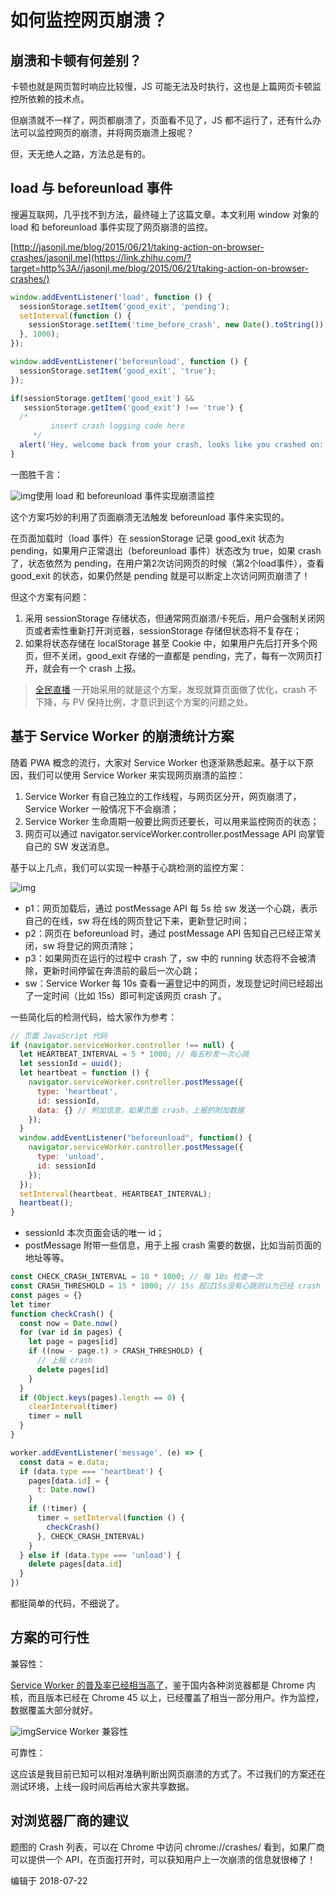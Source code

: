 # 如何监控网页崩溃？

## 崩溃和卡顿有何差别？

卡顿也就是网页暂时响应比较慢，JS 可能无法及时执行，这也是上篇网页卡顿监控所依赖的技术点。

但崩溃就不一样了，网页都崩溃了，页面看不见了，JS 都不运行了，还有什么办法可以监控网页的崩溃，并将网页崩溃上报呢？

但，天无绝人之路，方法总是有的。

## load 与 beforeunload 事件

搜遍互联网，几乎找不到方法，最终碰上了这篇文章。本文利用 window 对象的 load 和 beforeunload 事件实现了网页崩溃的监控。

[http://jasonjl.me/blog/2015/06/21/taking-action-on-browser-crashes/jasonjl.me](https://link.zhihu.com/?target=http%3A//jasonjl.me/blog/2015/06/21/taking-action-on-browser-crashes/)

```js
window.addEventListener('load', function () {
  sessionStorage.setItem('good_exit', 'pending');
  setInterval(function () {
    sessionStorage.setItem('time_before_crash', new Date().toString());
  }, 1000);
});

window.addEventListener('beforeunload', function () {
  sessionStorage.setItem('good_exit', 'true');
});

if(sessionStorage.getItem('good_exit') &&
   sessionStorage.getItem('good_exit') !== 'true') {
  /*
         insert crash logging code here
     */
  alert('Hey, welcome back from your crash, looks like you crashed on: ' + sessionStorage.getItem('time_before_crash'));
}
```

一图胜千言：

![img](https://pic4.zhimg.com/80/v2-184f2c9e39c1120647b3e9aef46dd73b_1440w.jpg)使用 load 和 beforeunload 事件实现崩溃监控

这个方案巧妙的利用了页面崩溃无法触发 beforeunload 事件来实现的。

在页面加载时（load 事件）在 sessionStorage 记录 good_exit 状态为 pending，如果用户正常退出（beforeunload 事件）状态改为 true，如果 crash 了，状态依然为 pending，在用户第2次访问网页的时候（第2个load事件），查看 good_exit 的状态，如果仍然是 pending 就是可以断定上次访问网页崩溃了！

但这个方案有问题：

1. 采用 sessionStorage 存储状态，但通常网页崩溃/卡死后，用户会强制关闭网页或者索性重新打开浏览器，sessionStorage 存储但状态将不复存在；
2. 如果将状态存储在 localStorage 甚至 Cookie 中，如果用户先后打开多个网页，但不关闭，good_exit 存储的一直都是 pending，完了，每有一次网页打开，就会有一个 crash 上报。

> [全民直播](https://link.zhihu.com/?target=https%3A//www.quanmin.tv/) 一开始采用的就是这个方案，发现就算页面做了优化，crash 不下降，与 PV 保持比例，才意识到这个方案的问题之处。

## 基于 Service Worker 的崩溃统计方案

随着 PWA 概念的流行，大家对 Service Worker 也逐渐熟悉起来。基于以下原因，我们可以使用 Service Worker 来实现网页崩溃的监控：

1. Service Worker 有自己独立的工作线程，与网页区分开，网页崩溃了，Service Worker 一般情况下不会崩溃；
2. Service Worker 生命周期一般要比网页还要长，可以用来监控网页的状态；
3. 网页可以通过 navigator.serviceWorker.controller.postMessage API 向掌管自己的 SW 发送消息。

基于以上几点，我们可以实现一种基于心跳检测的监控方案：



![img](https://pic2.zhimg.com/80/v2-574987566ad9bf72c02dc23a33a6bd85_1440w.jpg)

- p1：网页加载后，通过 postMessage API 每 5s 给 sw 发送一个心跳，表示自己的在线，sw 将在线的网页登记下来，更新登记时间；
- p2：网页在 beforeunload 时，通过 postMessage API 告知自己已经正常关闭，sw 将登记的网页清除；
- p3：如果网页在运行的过程中 crash 了，sw 中的 running 状态将不会被清除，更新时间停留在奔溃前的最后一次心跳；
- sw：Service Worker 每 10s 查看一遍登记中的网页，发现登记时间已经超出了一定时间（比如 15s）即可判定该网页 crash 了。

一些简化后的检测代码，给大家作为参考：

```js
// 页面 JavaScript 代码
if (navigator.serviceWorker.controller !== null) {
  let HEARTBEAT_INTERVAL = 5 * 1000; // 每五秒发一次心跳
  let sessionId = uuid();
  let heartbeat = function () {
    navigator.serviceWorker.controller.postMessage({
      type: 'heartbeat',
      id: sessionId,
      data: {} // 附加信息，如果页面 crash，上报的附加数据
    });
  }
  window.addEventListener("beforeunload", function() {
    navigator.serviceWorker.controller.postMessage({
      type: 'unload',
      id: sessionId
    });
  });
  setInterval(heartbeat, HEARTBEAT_INTERVAL);
  heartbeat();
}
```

- sessionId 本次页面会话的唯一 id；
- postMessage 附带一些信息，用于上报 crash 需要的数据，比如当前页面的地址等等。

```js
const CHECK_CRASH_INTERVAL = 10 * 1000; // 每 10s 检查一次
const CRASH_THRESHOLD = 15 * 1000; // 15s 超过15s没有心跳则认为已经 crash
const pages = {}
let timer
function checkCrash() {
  const now = Date.now()
  for (var id in pages) {
    let page = pages[id]
    if ((now - page.t) > CRASH_THRESHOLD) {
      // 上报 crash
      delete pages[id]
    }
  }
  if (Object.keys(pages).length == 0) {
    clearInterval(timer)
    timer = null
  }
}

worker.addEventListener('message', (e) => {
  const data = e.data;
  if (data.type === 'heartbeat') {
    pages[data.id] = {
      t: Date.now()
    }
    if (!timer) {
      timer = setInterval(function () {
        checkCrash()
      }, CHECK_CRASH_INTERVAL)
    }
  } else if (data.type === 'unload') {
    delete pages[data.id]
  }
})
```

都挺简单的代码，不细说了。

## 方案的可行性

兼容性：

[Service Worker 的普及率已经相当高了](https://link.zhihu.com/?target=https%3A//caniuse.com/%23search%3Dservice%20worker)，鉴于国内各种浏览器都是 Chrome 内核，而且版本已经在 Chrome 45 以上，已经覆盖了相当一部分用户。作为监控，数据覆盖大部分就好。

![img](https://pic3.zhimg.com/80/v2-ae425d27a2b8b7ec8fd9531572cbd3ee_1440w.jpg)Service Worker 兼容性

可靠性：

这应该是我目前已知可以相对准确判断出网页崩溃的方式了。不过我们的方案还在测试环境，上线一段时间后再给大家共享数据。

## 对浏览器厂商的建议

题图的 Crash 列表，可以在 Chrome 中访问 chrome://crashes/ 看到，如果厂商可以提供一个 API，在页面打开时，可以获知用户上一次崩溃的信息就很棒了！

编辑于 2018-07-22

